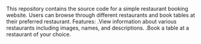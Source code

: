 This repository contains the source code for a simple restaurant booking website. Users can browse through different restaurants and book tables at their preferred restaurant.
Features:
.View information about various restaurants including images, names, and descriptions.
.Book a table at a restaurant of your choice.
